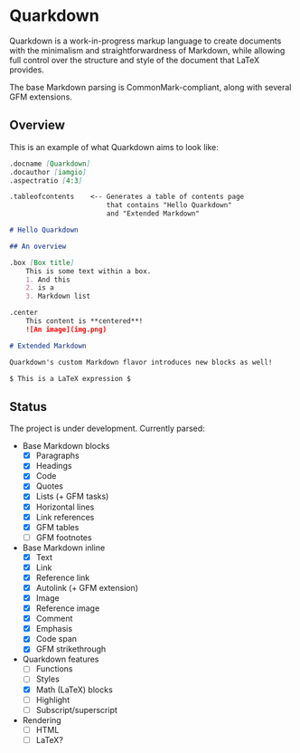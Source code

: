 # Quarkdown

Quarkdown is a work-in-progress markup language to create documents with the minimalism and straightforwardness of Markdown,
while allowing full control over the structure and style of the document that LaTeX provides.

The base Markdown parsing is CommonMark-compliant, along with several GFM extensions.

## Overview

This is an example of what Quarkdown aims to look like:
```markdown
.docname [Quarkdown]
.docauthor [iamgio]
.aspectratio [4:3]

.tableofcontents    <-- Generates a table of contents page
                        that contains "Hello Quarkdown"
                        and "Extended Markdown"

# Hello Quarkdown

## An overview

.box [Box title]
    This is some text within a box.
    1. And this
    2. is a
    3. Markdown list

.center
    This content is **centered**!
    ![An image](img.png)

# Extended Markdown

Quarkdown's custom Markdown flavor introduces new blocks as well!

$ This is a LaTeX expression $

```

## Status

The project is under development. Currently parsed:

- Base Markdown blocks
  - [x] Paragraphs
  - [x] Headings
  - [x] Code
  - [x] Quotes
  - [x] Lists (+ GFM tasks)
  - [x] Horizontal lines
  - [x] Link references
  - [x] GFM tables
  - [ ] GFM footnotes

- Base Markdown inline
  - [x] Text
  - [x] Link
  - [x] Reference link
  - [x] Autolink (+ GFM extension)
  - [x] Image
  - [x] Reference image
  - [x] Comment
  - [x] Emphasis
  - [x] Code span
  - [x] GFM strikethrough

- Quarkdown features
  - [ ] Functions
  - [ ] Styles
  - [x] Math (LaTeX) blocks
  - [ ] Highlight
  - [ ] Subscript/superscript

- Rendering
  - [ ] HTML
  - [ ] LaTeX?